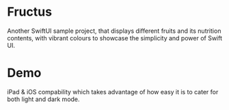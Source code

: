 # Fructus
Another SwiftUI sample project, that displays different fruits and its nutrition contents, with vibrant colours to showcase the simplicity and power of Swift UI.

# Demo
iPad & iOS compability which takes advantage of how easy it is to cater for both light and dark mode. 

